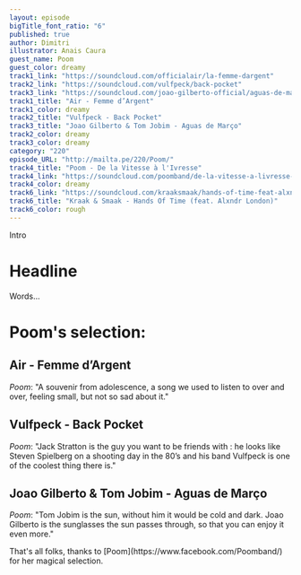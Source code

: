 ```yaml
---
layout: episode
bigTitle_font_ratio: "6"
published: true
author: Dimitri
illustrator: Anais Caura
guest_name: Poom
guest_color: dreamy
track1_link: "https://soundcloud.com/officialair/la-femme-dargent"
track2_link: "https://soundcloud.com/vulfpeck/back-pocket"
track3_link: "https://soundcloud.com/joao-gilberto-official/aguas-de-marco"
track1_title: "Air - Femme d’Argent"
track1_color: dreamy
track2_title: "Vulfpeck - Back Pocket"
track3_title: "Joao Gilberto & Tom Jobim - Aguas de Março"
track2_color: dreamy
track3_color: dreamy
category: "220"
episode_URL: "http://mailta.pe/220/Poom/"
track4_title: "Poom - De la Vitesse à l'Ivresse"
track4_link: "https://soundcloud.com/poomband/de-la-vitesse-a-livresse-2"
track4_color: dreamy
track6_link: "https://soundcloud.com/kraaksmaak/hands-of-time-feat-alxndr-london-1"
track6_title: "Kraak & Smaak - Hands Of Time (feat. Alxndr London)"
track6_color: rough
---
```

<p id="introduction">Intro</p>

# Headline

Words...
 
# Poom's selection:

## Air - Femme d’Argent
_Poom_: "A souvenir from adolescence, a song we used to listen to over and over, feeling small, but not so sad about it."

## Vulfpeck - Back Pocket

_Poom_: "Jack Stratton is the guy you want to be friends with : he looks like Steven Spielberg on a shooting day in the 80’s and his band Vulfpeck is one of the coolest thing there is."

## Joao Gilberto & Tom Jobim - Aguas de Março

_Poom_: "Tom Jobim is the sun, without him it would be cold and dark. Joao Gilberto is the sunglasses the sun passes through, so that you can enjoy it even more."

<p id="outroduction">
That's all folks, thanks to [Poom](https://www.facebook.com/Poomband/) for her magical selection.</p>
